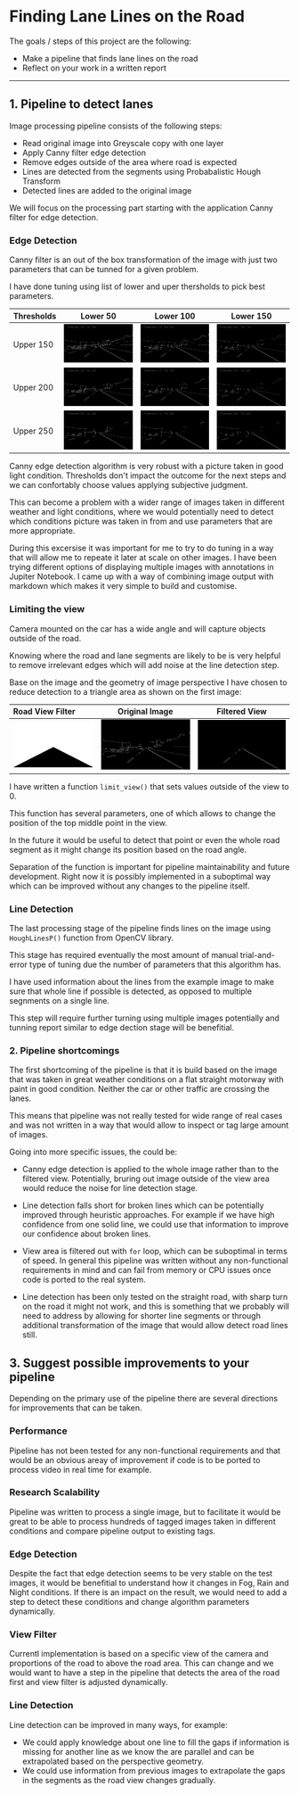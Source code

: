 # **Finding Lane Lines on the Road** 


The goals / steps of this project are the following:

* Make a pipeline that finds lane lines on the road
* Reflect on your work in a written report


[//]: # (Image References)

[image1]: ./examples/grayscale.jpg "Grayscale"

---


## 1. Pipeline to detect lanes

Image processing pipeline consists of the following steps:

* Read original image into Greyscale copy with one layer
* Apply Canny filter edge detection 
* Remove edges outside of the area where road is expected
* Lines are detected from the segments using Probabalistic Hough Transform
* Detected lines are added to the original image

We will focus on the processing part starting with the application Canny filter for edge detection. 

### Edge Detection 
Canny filter is an out of the box transformation of the image with just two parameters that can be tunned 
for a given problem. 

I have done tuning using list of lower and uper thersholds to pick best parameters. 

Thresholds | Lower 50 | Lower 100 | Lower 150
:-------|:--------------------------:|:--------------------------:|:--------------------------:
Upper 150 |![Canny 50 150](writeup_images/img_canny_tunning_50_150.jpg) | ![Canny 100 150](writeup_images/img_canny_tunning_100_150.jpg) | ![Canny 150 200](writeup_images/img_canny_tunning_150_150.jpg)
Upper 200 |![Canny 50 200](writeup_images/img_canny_tunning_50_200.jpg) | ![Canny 100 150](writeup_images/img_canny_tunning_100_200.jpg) | ![Canny 150 200](writeup_images/img_canny_tunning_150_200.jpg)
Upper 250 |![Canny 50 250](writeup_images/img_canny_tunning_50_250.jpg) | ![Canny 100 250](writeup_images/img_canny_tunning_100_250.jpg) | ![Canny 150 250](writeup_images/img_canny_tunning_150_250.jpg)


Canny edge detection algorithm is very robust with a picture taken in good light condition.
Thresholds don't impact the outcome for the next steps and we can confortably choose values applying subjective judgment.

This can become a problem with a wider range of images taken in different weather and light conditions, 
where we would potentially need to detect which conditions picture was taken in from and use parameters that are more appropriate.

During this excersise it was important for me to try to do tuning in a way that will allow me to repeate it later at scale
on other images. I have been trying different options of displaying multiple images with annotations in Jupiter Notebook. 
I came up with a way of combining image output with markdown which makes it very simple to build and customise. 


### Limiting the view

Camera mounted on the car has a wide angle and will capture objects outside of the road. 

Knowing where the road and lane segments are likely to be is very helpful to remove irrelevant edges which will
add noise at the line detection step. 

Base on the image and the geometry of image perspective I have chosen to reduce detection to a triangle area as shown 
on the first image:

Road View Filter | Original Image | Filtered View
:-------|:----:|:-------:
![Limiting the view demo](writeup_images/img_view_demo.jpg)|![Limiting the view demo](writeup_images/img_gradient.jpg)|![Limiting the view demo](writeup_images/img_limited_view.jpg)

I have written a function `limit_view()` that sets values outside of the view to 0. 

This function has several parameters, one of which allows to change the position of the top middle point in the view. 

In the future it would be useful to detect that point or even the whole road segment as it might change its position 
based on the road angle. 

Separation of the function is important for pipeline maintainability and future development. 
Right now it is possibly implemented in a suboptimal way which can be improved without any changes to the pipeline itself. 


### Line Detection

The last processing stage of the pipeline finds lines on the image using `HoughLinesP()` function from OpenCV library. 

This stage has required eventually the most amount of manual trial-and-error type of tuning due the number of parameters
that this algorithm has. 

I have used information about the lines from the example image to make sure that whole line if possible is detected,
as opposed to multiple segnments on a single line. 

This step will require further turning using multiple images potentially and tunning report similar to edge dection stage 
will be benefitial.



### 2. Pipeline shortcomings


The first shortcoming of the pipeline is that it is build based on the image that was taken in great weather conditions on 
a flat straight motorway with paint in good condition. Neither the car or other traffic are crossing the lanes. 

This means that pipeline was not really tested for wide range of real cases and was not written in a way that 
would allow to inspect or tag large amount of images. 

Going into more specific issues, the could be:

* Canny edge detection is applied to the whole image rather than to the filtered view. Potentially, bruring out image outside 
of the view area would reduce the noise for line detection stage.

* Line detection falls short for broken lines which can be potentially improved through heuristic approaches. 
  For example if we have high confidence from one solid line, we could use that information to improve our confidence about broken lines.

* View area is filtered out with `for` loop, which can be suboptimal in terms of speed. In general this pipeline was written without
 any non-functional requirements in mind and can fail from memory or CPU issues once code is ported to the real system. 
 
* Line detection has been only tested on the straight road, with sharp turn on the road it might not work, and this is something
that we probably will need to address by allowing for shorter line segments or through additional transformation of the image that 
would allow detect road lines still.


## 3. Suggest possible improvements to your pipeline

Depending on the primary use of the pipeline there are several directions for improvements that can be taken.

### Performance

Pipeline has not been tested for any non-functional requirements and that would be an obvious areay of 
improvement if code is to be ported to process video in real time for example.

### Research Scalability

Pipeline was written to process a single image, but to facilitate it would be great to be able to process 
hundreds of tagged images taken in different conditions and compare pipeline output to existing tags. 

### Edge Detection

Despite the fact that edge detection seems to be very stable on the test images, it would be benefitial to understand
how it changes in Fog, Rain and Night conditions. If there is an impact on the result, we would need to add a step
to detect these conditions and change algorithm parameters dynamically. 

### View Filter

Currentl implementation is based on a specific view of the camera and proportions of the road to above the road area. 
This can change and we would want to have a step in the pipeline that detects the area of the road first and view filter is 
adjusted dynamically. 

### Line Detection

Line detection can be improved in many ways, for example:
- We could apply knowledge about one line to fill the gaps if information is missing for another line as we know the are 
parallel and can be extrapolated based on the perspective geometry. 
- We could use information from previous images to extrapolate the gaps in the segments as the road view changes gradually.


